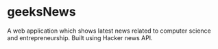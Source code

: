 # geeksNews
A web application which shows latest news related to computer science and entrepreneurship. Built using Hacker news API. 
